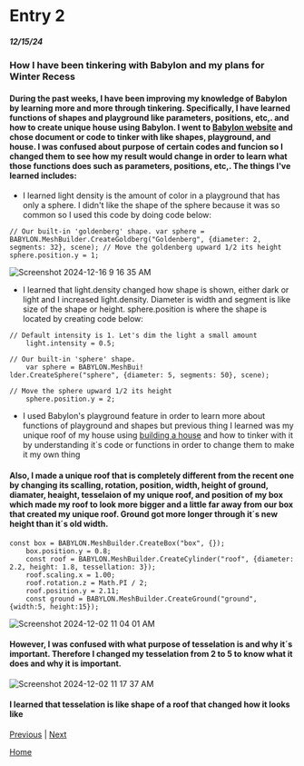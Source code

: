 # Entry 2
##### 12/15/24

### How I have been tinkering with Babylon and my plans for Winter Recess

#### During the past weeks, I have been improving my knowledge of Babylon by learning more and more through tinkering. Specifically, I have learned functions of shapes and playground like parameters, positions, etc,. and how to create unique house using Babylon. I went to [Babylon website](https://www.babylonjs.com/) and chose document or code to tinker with like shapes, playground, and house. I was confused about purpose of certain codes and funcion so I changed them to see how my result would change in order to learn what those functions does such as parameters, positions, etc,. The things I've learned includes:

* I learned light density is the amount of color in a playground that has only a sphere. I didn't like the shape of the sphere because it was so common so I used this code by doing code below:
```
// Our built-in 'goldenberg' shape. var sphere = BABYLON.MeshBuilder.CreateGoldberg("Goldenberg", {diameter: 2, segments: 32}, scene); // Move the goldenberg upward 1/2 its height sphere.position.y = 1;
```
![Screenshot 2024-12-16 9 16 35 AM](https://github.com/user-attachments/assets/ed7c4bf9-81df-4b48-ad8b-21c2edc3c93d)

* I learned that light.density changed how shape is shown, either dark or light and I increased light.density. Diameter is width and segment is like size of the shape or height. sphere.position is where the shape is located by creating code below:
```
// Default intensity is 1. Let's dim the light a small amount
    light.intensity = 0.5;

// Our built-in 'sphere' shape.
    var sphere = BABYLON.MeshBui!
lder.CreateSphere("sphere", {diameter: 5, segments: 50}, scene);

// Move the sphere upward 1/2 its height
    sphere.position.y = 2;
```
* I used Babylon's playground feature in order to learn more about functions of playground and shapes but previous thing I learned was my unique roof of my house using [building a house](https://doc.babylonjs.com/features/introductionToFeatures/chap2/variation/) and how to tinker with it by understanding it´s code or functions in order to change them to make it my own thing


#### Also, I made a unique roof that is completely different from the recent one by changing its scalling, rotation, position, width, height of ground, diamater, heaight, tesselaion of my unique roof, and position of my box which made my roof to look more bigger and a little far away from our box that created my unique roof. Ground got more longer through it´s new height than it´s old width.
```JS
const box = BABYLON.MeshBuilder.CreateBox("box", {});
    box.position.y = 0.8;
    const roof = BABYLON.MeshBuilder.CreateCylinder("roof", {diameter: 2.2, height: 1.8, tessellation: 3});
    roof.scaling.x = 1.00;
    roof.rotation.z = Math.PI / 2;
    roof.position.y = 2.11;
    const ground = BABYLON.MeshBuilder.CreateGround("ground", {width:5, height:15});
```
![Screenshot 2024-12-02 11 04 01 AM](https://github.com/user-attachments/assets/9c48c2b8-677d-4288-9adc-e345e0023405)

#### However, I was confused with what purpose of tesselation is and why it´s important. Therefore I changed my tesselation from 2 to 5 to know what it does and why it is important.
![Screenshot 2024-12-02 11 17 37 AM](https://github.com/user-attachments/assets/42d1549a-cf81-4a6a-9dbe-ee10682acf70)
#### I learned that tesselation is like shape of a roof that changed how it looks like














[Previous](entry01.md) | [Next](entry03.md)

[Home](../README.md)
